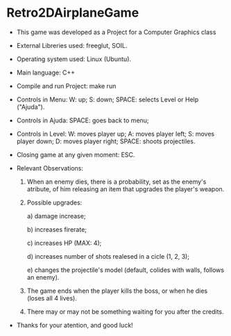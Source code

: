 # Retro2DAirplaneGame
- This game was developed as a Project for a Computer Graphics class

- External Libreries used: freeglut, SOIL.
 
- Operating system used: Linux (Ubuntu).

- Main language: C++

- Compile and run Project: make run

- Controls in Menu:
    W: up;
    S: down;
    SPACE: selects Level or Help ("Ajuda").
   
- Controls in Ajuda:
    SPACE: goes back to menu;
    
- Controls in Level:
    W: moves player up;
    A: moves player left;
    S: moves player down;
    D: moves player right;
    SPACE: shoots projectiles.
    
- Closing game at any given moment: ESC.

- Relevant Observations:
   1) When an enemy dies, there is a probability, set as the enemy's atribute, of him releasing an item that upgrades the player's weapon.

   2) Possible upgrades:
   
       a) damage increase;
       
       b) increases firerate;
       
       c) increases HP (MAX: 4);
       
       d) increases number of shots realesed in a cicle (1, 2, 3);
       
       e) changes the projectile's model (default, colides with walls, follows an enemy).

   3) The game ends when the player kills the boss, or when he dies (loses all 4 lives).

   4) There may or may not be something waiting for you after the credits.

- Thanks for your atention, and good luck!
